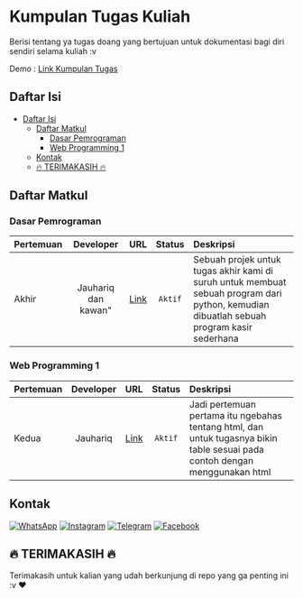# Kumpulan Tugas Kuliah

Berisi tentang ya tugas doang yang bertujuan untuk dokumentasi bagi diri sendiri selama kuliah :v

Demo : [Link Kumpulan Tugas](https://jauhariq.github.io/kumpulan-tugas/)

## Daftar Isi

- [Daftar Isi](#daftar-isi)
  - [Daftar Matkul](#daftar-matkul)
    - [Dasar Pemrograman](#dasar-pemrograman)
    - [Web Programming 1](#web-programming-1)
  - [Kontak](#kontak)
  - [:fire: TERIMAKASIH :fire:](#fire-terimakasih-fire)

## Daftar Matkul

### Dasar Pemrograman

| Pertemuan        | Developer | URL | Status  | Deskripsi |
| --------------- |:---------:|:---:|:-------:|:----------|
| Akhir | Jauhariq dan kawan" | [Link](dasar-pemrograman/ta.html) | `Aktif` | Sebuah projek untuk tugas akhir kami di suruh untuk membuat sebuah program dari python, kemudian dibuatlah sebuah program kasir sederhana |

### Web Programming 1

| Pertemuan        | Developer | URL | Status  | Deskripsi |
| --------------- |:---------:|:---:|:-------:|:----------|
| Kedua | Jauhariq | [Link](web-programming1/wp1-p2.html) | `Aktif` | Jadi pertemuan pertama itu ngebahas tentang html, dan untuk tugasnya bikin table sesuai pada contoh dengan menggunakan html |

## Kontak

[![WhatsApp](https://img.shields.io/badge/WhatsApp-25D366?style=for-the-badge&logo=whatsapp&logoColor=white)](https://wa.me/6283877698966)
[![Instagram](https://img.shields.io/badge/Instagram-pink?style=for-the-badge&logo=instagram&logoColor=red)](https://instagram.com/kalimat2anime)
[![Telegram](https://img.shields.io/badge/Telegram-blue?style=for-the-badge&logo=telegram&logoColor=white)](https://t.me/jauhariq)
[![Facebook](https://img.shields.io/badge/Facebook-9cf?style=for-the-badge&logo=facebook&logoColor=blue)](https://facebook.com/jauhari.afif7)

## :fire: TERIMAKASIH :fire:

Terimakasih untuk kalian yang udah berkunjung di repo yang ga penting ini :v :heart:
